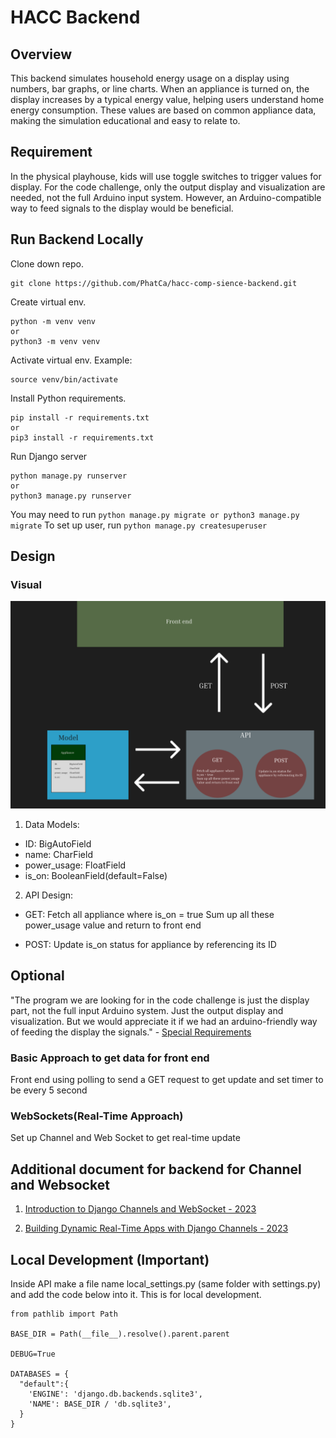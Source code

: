 # HACC Backend

## Overview
This backend simulates household energy usage on a display using numbers, bar graphs, or line charts. When an appliance is turned on, the display increases by a typical energy value, helping users understand home energy consumption. These values are based on common appliance data, making the simulation educational and easy to relate to.


## Requirement
In the physical playhouse, kids will use toggle switches to trigger values for display. For the code challenge, only the output display and visualization are needed, not the full Arduino input system. However, an Arduino-compatible way to feed signals to the display would be beneficial.

## Run Backend Locally
Clone down repo.

```
git clone https://github.com/PhatCa/hacc-comp-sience-backend.git
```

Create virtual env.

```
python -m venv venv
or 
python3 -m venv venv
```

Activate virtual env.
Example:

```text
source venv/bin/activate
```

Install Python requirements.

```text
pip install -r requirements.txt
or
pip3 install -r requirements.txt
```

Run Django server

```text
python manage.py runserver
or
python3 manage.py runserver
```

You may need to run `python manage.py migrate or python3 manage.py migrate`
To set up user, run `python manage.py createsuperuser`

## Design

### Visual
![Visual Design](readme_assets/visual_design.png)


1. Data Models: 

* ID: BigAutoField
* name: CharField
* power_usage: FloatField
* is_on: BooleanField(default=False)

2. API Design:

* GET:
Fetch all appliance  where is_on = true
Sum up all these power_usage value and return to front end

* POST:
Update is_on status for appliance by referencing its ID


## Optional
"The program we are looking for in the code challenge is just the display
part, not the full input Arduino system. Just the output display and
visualization. But we would appreciate it if we had an arduino-friendly way
of feeding the display the signals." - [Special Requirements](https://hacc.hawaii.gov/wp-content/uploads/2024/10/HKM-Energy-Usage-Challenge_2024.pdf)

### Basic Approach to get data for front end
Front end using polling to send a GET request to get update and set timer to be every 5 second

### WebSockets(Real-Time Approach)
Set up Channel and Web Socket to get real-time update

## Additional document for backend for Channel and Websocket

1. [Introduction to Django Channels and WebSocket - 2023](https://medium.com/@adabur/introduction-to-django-channels-and-websockets-cb38cd015e29)

2. [Building Dynamic Real-Time Apps with Django Channels - 2023](https://medium.com/@joloiuy/building-dynamic-real-time-apps-with-django-channels-8373fc173a1b)



## Local Development (Important)

Inside API make a file name local_settings.py (same folder with settings.py) and add the code below into it. This is for local development.

```django
from pathlib import Path

BASE_DIR = Path(__file__).resolve().parent.parent

DEBUG=True

DATABASES = {
  "default":{
    'ENGINE': 'django.db.backends.sqlite3',
    'NAME': BASE_DIR / 'db.sqlite3',
  }
}
```